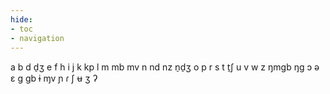 ```yaml
---
hide:
- toc
- navigation
---
```

a
b
d
d̠ʒ
e
f
h
i
j
k
kp
l
m
mb
mv
n
nd
nz
n̠d̠ʒ
o
p
r
s
t
t̠ʃ
u
v
w
z
ŋmɡb
ŋɡ
ɔ
ə
ɛ
ɡ
ɡb
ɨ
ɱv
ɲ
ɾ
ʃ
ʉ
ʒ
ʔ
